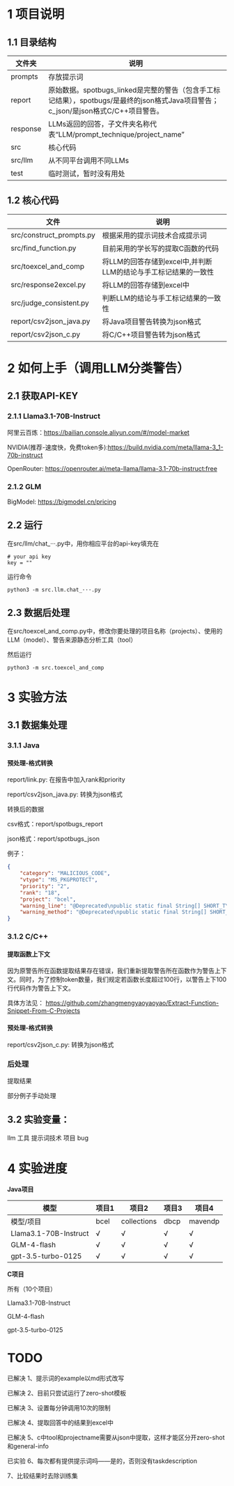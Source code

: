 # 1 项目说明
## 1.1 目录结构
文件夹       | 说明
----------- | -----
prompts  | 存放提示词
report  | 原始数据。spotbugs_linked是完整的警告（包含手工标记结果），spotbugs/是最终的json格式Java项目警告；c_json/是json格式C/C++项目警告。
response  | LLMs返回的回答，子文件夹名称代表“LLM/prompt_technique/project_name”
src  | 核心代码
src/llm  | 从不同平台调用不同LLMs
test  | 临时测试，暂时没有用处

## 1.2 核心代码
文件       | 说明
----------- | -----
src/construct_prompts.py  | 根据采用的提示词技术合成提示词
src/find_function.py  | 目前采用的学长写的提取C函数的代码
src/toexcel_and_comp  | 将LLM的回答存储到excel中,并判断LLM的结论与手工标记结果的一致性
src/response2excel.py  | 将LLM的回答存储到excel中
src/judge_consistent.py  | 判断LLM的结论与手工标记结果的一致性
report/csv2json_java.py  | 将Java项目警告转换为json格式
report/csv2json_c.py  | 将C/C++项目警告转为json格式

# 2 如何上手（调用LLM分类警告）
## 2.1 获取API-KEY
### 2.1.1 Llama3.1-70B-Instruct
阿里云百炼：https://bailian.console.aliyun.com/#/model-market

NVIDIA(推荐-速度快，免费token多):https://build.nvidia.com/meta/llama-3_1-70b-instruct

OpenRouter: https://openrouter.ai/meta-llama/llama-3.1-70b-instruct:free

### 2.1.2 GLM
BigModel: https://bigmodel.cn/pricing

## 2.2 运行
在src/llm/chat_···.py中，用你相应平台的api-key填充在
```
# your api key
key = ""
```
运行命令
```
python3 -m src.llm.chat_···.py
```

## 2.3 数据后处理
在src/toexcel_and_comp.py中，修改你要处理的项目名称（projects）、使用的LLM（model）、警告来源静态分析工具（tool）

然后运行
```
python3 -m src.toexcel_and_comp
```

# 3 实验方法

## 3.1 数据集处理
### 3.1.1 Java
#### 预处理-格式转换
report/link.py: 在报告中加入rank和priority

report/csv2json_java.py: 转换为json格式

转换后的数据

csv格式：report/spotbugs_report

json格式：report/spotbugs_json

例子：

``` json
{
    "category": "MALICIOUS_CODE",
    "vtype": "MS_PKGPROTECT",
    "priority": "2",
    "rank": "18",
    "project": "bcel",
    "warning_line": "@Deprecated\npublic static final String[] SHORT_TYPE_NAMES = { ILLEGAL_TYPE, ILLEGAL_TYPE, ILLEGAL_TYPE, ILLEGAL_TYPE, \"Z\", \"C\", \"F\", \"D\", \"B\", \"S\", \"I\", \"J\", \"V\", ILLEGAL_TYPE, ILLEGAL_TYPE, ILLEGAL_TYPE };",
    "warning_method": "@Deprecated\npublic static final String[] SHORT_TYPE_NAMES = { ILLEGAL_TYPE, ILLEGAL_TYPE, ILLEGAL_TYPE, ILLEGAL_TYPE, \"Z\", \"C\", \"F\", \"D\", \"B\", \"S\", \"I\", \"J\", \"V\", ILLEGAL_TYPE, ILLEGAL_TYPE, ILLEGAL_TYPE };"
}
``` 

### 3.1.2 C/C++
#### 提取函数上下文
因为原警告所在函数提取结果存在错误，我们重新提取警告所在函数作为警告上下文。同时，为了控制token数量，我们规定若函数长度超过100行，以警告上下100行代码作为警告上下文。

具体方法见：
https://github.com/zhangmengyaoyaoyao/Extract-Function-Snippet-From-C-Projects

#### 预处理-格式转换
report/csv2json_c.py: 转换为json格式

### 后处理
提取结果

部分例子手动处理

## 3.2 实验变量：
llm
工具
提示词技术
项目
bug


# 4 实验进度
**Java项目**

模型    | 项目1  | 项目2 | 项目3 | 项目4 
-------- | ----- | ----- | ----- | -----  
模型/项目 | bcel  |  collections  |  dbcp  |  mavendp
Llama3.1-70B-Instruct | √ | √ | √ | √ 
GLM-4-flash | √ | √ | √ | √ 
gpt-3.5-turbo-0125 | √ | √ | √ | √

**C项目**

所有（10个项目）

Llama3.1-70B-Instruct

GLM-4-flash

gpt-3.5-turbo-0125


# TODO
已解决 1、提示词的example以md形式改写

已解决 2、目前只尝试运行了zero-shot模板

已解决 3、设置每分钟调用10次的限制

已解决 4、提取回答中的结果到excel中

已解决 5、c中tool和projectname需要从json中提取，这样才能区分开zero-shot和general-info

已实验 6、每次都有提供提示词吗——是的，否则没有taskdescription

7、比较结果时去除训练集

